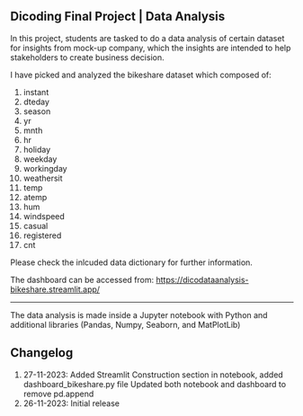 Dicoding Final Project | Data Analysis
----------------------------------------------------------------------------------------------------------------------------------------

In this project, students are tasked to do a data analysis of certain dataset for insights from mock-up company, which the insights are intended to help stakeholders to create business decision.

I have picked and analyzed the bikeshare dataset which composed of:
  1. instant
  2. dteday
  3. season
  4. yr
  5. mnth
  6. hr
  7. holiday
  8. weekday
  9. workingday
  10. weathersit
  11. temp
  12. atemp
  13. hum
  14. windspeed
  15. casual
  16. registered
  17. cnt

Please check the inlcuded data dictionary for further information.

The dashboard can be accessed from: https://dicodataanalysis-bikeshare.streamlit.app/

-----------------------------------------------------------------------------------------------------------------------------------------
The data analysis is made inside a Jupyter notebook with Python and additional libraries (Pandas, Numpy, Seaborn, and MatPlotLib)



## Changelog
1. 27-11-2023: Added Streamlit Construction section in notebook, added dashboard_bikeshare.py file
   Updated both notebook and dashboard to remove pd.append
3. 26-11-2023: Initial release

